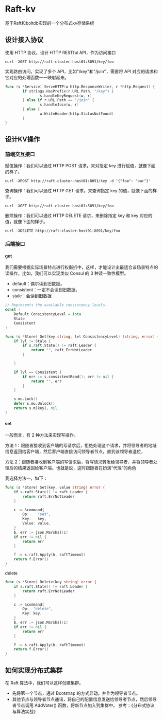 # Raft-kv

基于Raft和boltdb实现的一个分布式kv存储系统

## 设计接入协议

 使用 HTTP 协议，设计 HTTP RESTful API，作为访问接口 

```shell
curl -XGET http://raft-cluster-host01:8091/key/foo
```

实现路由访问，实现了多个 API，比如"/key"和"/join"，需要将 API 对应的请求和它对应的处理函数一一映射起来。

```go
func (s *Service) ServeHTTP(w http.ResponseWriter, r *http.Request) {    // 设置HTTP请求对应的路由信息
        if strings.HasPrefix(r.URL.Path, "/key") {
                s.handleKeyRequest(w, r)
        } else if r.URL.Path == "/join" {
                s.handleJoin(w, r)
        } else {
                w.WriteHeader(http.StatusNotFound)
        }
}
```

## 设计KV操作

### 前端交互接口

 赋值操作：我们可以通过 HTTP POST 请求，来对指定 key 进行赋值，就像下面的样子。

```shell
curl -XPOST http://raft-cluster-host01:8091/key -d '{"foo": "bar"}'
```


查询操作：我们可以通过 HTTP GET 请求，来查询指定 key 的值，就像下面的样子。

```shell
curl -XGET http://raft-cluster-host01:8091/key/foo
```

删除操作：我们可以通过 HTTP DELETE 请求，来删除指定 key 和 key 对应的值，就像下面的样子。

```shell
curl -XDELETE http://raft-cluster-host01:8091/key/foo 
```

### 后端接口

#### get

 我们需要根据实际场景特点进行权衡折中，这样，才能设计出最适合该场景特点的读操作。比如，我们可以实现类似 Consul 的 3 种读一致性模型。 

- default：偶尔读到旧数据。
- consistent：一定不会读到旧数据。
- stale：会读到旧数据

```go
// Represents the available consistency levels.
const (
	Default ConsistencyLevel = iota
	Stale
	Consistent
)

func (s *Store) Get(key string, lvl ConsistencyLevel) (string, error) {
	if lvl != Stale {
		if s.raft.State() != raft.Leader {
			return "", raft.ErrNotLeader
		}

	}

	if lvl == Consistent {
		if err := s.consistentRead(); err != nil {
			return "", err
		}
	}

	s.mu.Lock()
	defer s.mu.Unlock()
	return s.m[key], nil
}
```

#### set

一般而言，有 2 种方法来实现写操作。

方法 1：跟随者接收到客户端的写请求后，拒绝处理这个请求，并将领导者的地址信息返回给客户端，然后客户端直接访问领导者节点，直到该领导者退位，

方法 2：跟随者接收到客户端的写请求后，将写请求转发给领导者，并将领导者处理后的结果返回给客户端，也就是说，这时跟随者在扮演“代理”的角色

我选择方法一，如下：

```go
func (s *Store) Set(key, value string) error {
	if s.raft.State() != raft.Leader {
		return raft.ErrNotLeader
	}

	c := &command{
		Op:    "set",
		Key:   key,
		Value: value,
	}
	b, err := json.Marshal(c)
	if err != nil {
		return err
	}

	f := s.raft.Apply(b, raftTimeout)
	return f.Error()
}
```

delete

```go
func (s *Store) Delete(key string) error {
	if s.raft.State() != raft.Leader {
		return raft.ErrNotLeader
	}

	c := &command{
		Op:  "delete",
		Key: key,
	}
	b, err := json.Marshal(c)
	if err != nil {
		return err
	}

	f := s.raft.Apply(b, raftTimeout)
	return f.Error()
}
```

## 如何实现分布式集群

 在 Raft 算法中，我们可以这样创建集群。

- 先将第一个节点，通过 Bootstrap 的方式启动，并作为领导者节点。
- 其他节点与领导者节点通讯，将自己的配置信息发送给领导者节点，然后领导者节点调用 AddVoter() 函数，将新节点加入到集群中。 
参考：《分布式协议与算法实战》
